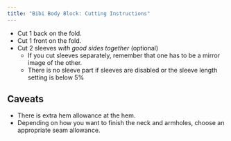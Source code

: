 ```yaml
---
title: "Bibi Body Block: Cutting Instructions"
---
```


- Cut 1 back on the fold.
- Cut 1 front on the fold.
- Cut 2 sleeves _with good sides together_ (optional)
  - If you cut sleeves separately, remember that one has to be a mirror image of the other.
  - There is no sleeve part if sleeves are disabled or the sleeve length setting is below 5%

## Caveats

- There is extra hem allowance at the hem.
- Depending on how you want to finish the neck and armholes, choose an appropriate seam allowance.
